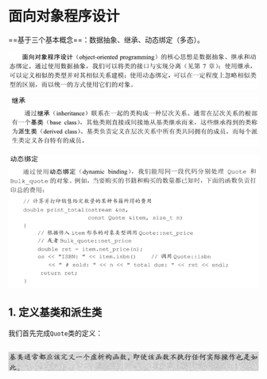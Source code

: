 # 面向对象程序设计

==基于三个基本概念==：数据抽象、继承、动态绑定（多态）。

![image-20210326220547160](第十五章——面向对象程序设计.assets/image-20210326220547160.png)

![image-20210326220605595](第十五章——面向对象程序设计.assets/image-20210326220605595.png)

![image-20210326220912725](第十五章——面向对象程序设计.assets/image-20210326220912725.png)

## 1. 定义基类和派生类

我们首先完成`Quote`类的定义：

```

```

![image-20210326220900398](第十五章——面向对象程序设计.assets/image-20210326220900398.png)

